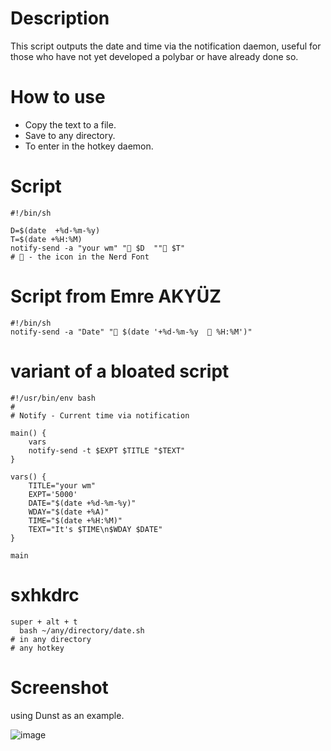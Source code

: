 # Description
This script outputs the date and time via the notification daemon, useful for those who have not yet developed a polybar or have already done so.
# How to use
* Сopy the text to a file.
* Save to any directory.
* To enter in the hotkey daemon.
# Script
```
#!/bin/sh

D=$(date  +%d-%m-%y)
T=$(date +%H:%M)
notify-send -a "your wm" " $D  "" $T"
#  - the icon in the Nerd Font
```
# Script from Emre AKYÜZ
```
#!/bin/sh
notify-send -a "Date" " $(date '+%d-%m-%y   %H:%M')"
```
# variant of a bloated script
```
#!/usr/bin/env bash
#
# Notify - Current time via notification

main() {
    vars
    notify-send -t $EXPT $TITLE "$TEXT"
}

vars() {
    TITLE="your wm"
    EXPT='5000'
    DATE="$(date +%d-%m-%y)"
    WDAY="$(date +%A)"
    TIME="$(date +%H:%M)"
    TEXT="It's $TIME\n$WDAY $DATE"
}

main
```
# sxhkdrc
```
super + alt + t
  bash ~/any/directory/date.sh
# in any directory
# any hotkey
```
# Screenshot
using Dunst as an example.


![image](https://github.com/FarParticul/NotifyDate-for-wm/assets/157636018/b7e73ef5-1b12-47e9-af64-2b5305f7ae12)
